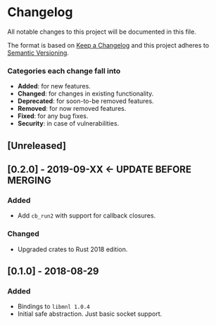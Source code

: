 # Changelog
All notable changes to this project will be documented in this file.

The format is based on [Keep a Changelog](http://keepachangelog.com/en/1.0.0/)
and this project adheres to [Semantic Versioning](http://semver.org/spec/v2.0.0.html).

### Categories each change fall into

* **Added**: for new features.
* **Changed**: for changes in existing functionality.
* **Deprecated**: for soon-to-be removed features.
* **Removed**: for now removed features.
* **Fixed**: for any bug fixes.
* **Security**: in case of vulnerabilities.


## [Unreleased]


## [0.2.0] - 2019-09-XX <- UPDATE BEFORE MERGING
### Added
- Add `cb_run2` with support for callback closures.

### Changed
- Upgraded crates to Rust 2018 edition.


## [0.1.0] - 2018-08-29
### Added
- Bindings to `libmnl 1.0.4`
- Initial safe abstraction. Just basic socket support.
